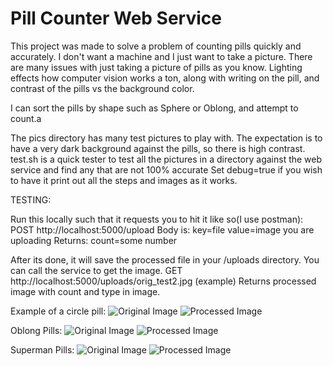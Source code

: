 # Pill Counter Web Service 
This project was made to solve a problem of counting pills quickly and accurately. I don't want a machine and I just want to take a picture.
There are many issues with just taking a picture of pills as you know. Lighting effects how computer vision works a ton, along with writing on the pill,
and contrast of the pills vs the background color.

I can sort the pills by shape such as Sphere or Oblong, and attempt to count.a

The pics directory has many test pictures to play with. The expectation is to have a very dark background against the pills, so there is high contrast.
test.sh is a quick tester to test all the pictures in a directory against the web service and find any that are not 100% accurate
Set debug=true if you wish to have it print out all the steps and images as it works.

TESTING:

Run this locally such that it requests you to hit it like so(I use postman):
POST http://localhost:5000/upload
Body is: key=file value=image you are uploading
Returns: count=some number

After its done, it will save the processed file in your /uploads directory. You can call the service to get the image.
GET http://localhost:5000/uploads/orig_test2.jpg   (example)
Returns processed image with count and type in image.

Example of a circle pill:
![Original Image](https://github.com/jeunetoujour/PillCounter/blob/master/pics/orig_test2.jpg)<!-- .element height="50%" width="50%" -->
![Processed Image](https://github.com/jeunetoujour/PillCounter/blob/master/pics/cv_orig_test2.jpg)<!-- .element height="25%" width="25%" -->

Oblong Pills:
![Original Image](https://github.com/jeunetoujour/PillCounter/blob/master/pics/fat_test_2.jpg)<!-- .element height="25%" width="25%" -->
![Processed Image](https://github.com/jeunetoujour/PillCounter/blob/master/pics/cv_fat_test_2.jpg)<!-- .element height="25%" width="25%" -->

Superman Pills:
![Original Image](https://github.com/jeunetoujour/PillCounter/blob/master/pics/orig_test7.jpg)<!-- .element height="25%" width="25%" -->
![Processed Image](https://github.com/jeunetoujour/PillCounter/blob/master/pics/cv_orig_test7.jpg)<!-- .element height="25%" width="25%" -->
